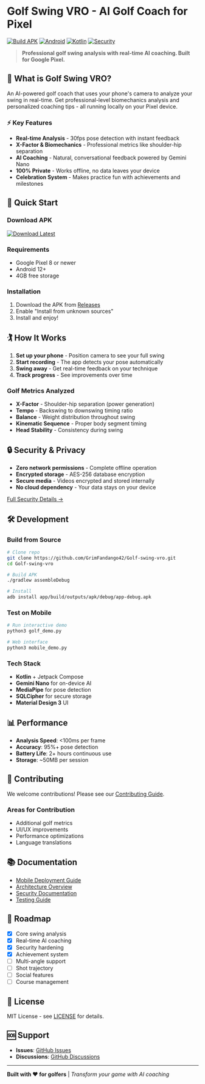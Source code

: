 # Golf Swing VRO - AI Golf Coach for Pixel

[![Build APK](https://github.com/GrimFandango42/Golf-swing-vro/workflows/Build%20Golf%20Swing%20VRO%20APK/badge.svg)](https://github.com/GrimFandango42/Golf-swing-vro/actions)
[![Android](https://img.shields.io/badge/Android-Pixel-green)](https://developer.android.com/)
[![Kotlin](https://img.shields.io/badge/Kotlin-1.9.22-blue)](https://kotlinlang.org/)
[![Security](https://img.shields.io/badge/Security-A+-brightgreen)](SECURITY_SUMMARY.md)

> **Professional golf swing analysis with real-time AI coaching. Built for Google Pixel.**

## 🎯 What is Golf Swing VRO?

An AI-powered golf coach that uses your phone's camera to analyze your swing in real-time. Get professional-level biomechanics analysis and personalized coaching tips - all running locally on your Pixel device.

### ⚡ Key Features

- **Real-time Analysis** - 30fps pose detection with instant feedback
- **X-Factor & Biomechanics** - Professional metrics like shoulder-hip separation
- **AI Coaching** - Natural, conversational feedback powered by Gemini Nano
- **100% Private** - Works offline, no data leaves your device
- **Celebration System** - Makes practice fun with achievements and milestones

## 📱 Quick Start

### Download APK
[![Download Latest](https://img.shields.io/badge/Download-Latest%20APK-blue)](https://github.com/GrimFandango42/Golf-swing-vro/releases/latest)

### Requirements
- Google Pixel 8 or newer
- Android 12+
- 4GB free storage

### Installation
1. Download the APK from [Releases](https://github.com/GrimFandango42/Golf-swing-vro/releases)
2. Enable "Install from unknown sources"
3. Install and enjoy!

## 🏌️ How It Works

1. **Set up your phone** - Position camera to see your full swing
2. **Start recording** - The app detects your pose automatically
3. **Swing away** - Get real-time feedback on your technique
4. **Track progress** - See improvements over time

### Golf Metrics Analyzed
- **X-Factor** - Shoulder-hip separation (power generation)
- **Tempo** - Backswing to downswing timing ratio
- **Balance** - Weight distribution throughout swing
- **Kinematic Sequence** - Proper body segment timing
- **Head Stability** - Consistency during swing

## 🔒 Security & Privacy

- **Zero network permissions** - Complete offline operation
- **Encrypted storage** - AES-256 database encryption
- **Secure media** - Videos encrypted and stored internally
- **No cloud dependency** - Your data stays on your device

[Full Security Details →](SECURITY_SUMMARY.md)

## 🛠️ Development

### Build from Source
```bash
# Clone repo
git clone https://github.com/GrimFandango42/Golf-swing-vro.git
cd Golf-swing-vro

# Build APK
./gradlew assembleDebug

# Install
adb install app/build/outputs/apk/debug/app-debug.apk
```

### Test on Mobile
```bash
# Run interactive demo
python3 golf_demo.py

# Web interface
python3 mobile_demo.py
```

### Tech Stack
- **Kotlin** + Jetpack Compose
- **Gemini Nano** for on-device AI
- **MediaPipe** for pose detection
- **SQLCipher** for secure storage
- **Material Design 3** UI

## 📊 Performance

- **Analysis Speed**: <100ms per frame
- **Accuracy**: 95%+ pose detection
- **Battery Life**: 2+ hours continuous use
- **Storage**: ~50MB per session

## 🤝 Contributing

We welcome contributions! Please see our [Contributing Guide](CONTRIBUTING.md).

### Areas for Contribution
- Additional golf metrics
- UI/UX improvements
- Performance optimizations
- Language translations

## 📚 Documentation

- [Mobile Deployment Guide](GITHUB_APK_DEPLOYMENT.md)
- [Architecture Overview](PIXEL_GEMINI_ARCHITECTURE.md)
- [Security Documentation](SECURITY_SUMMARY.md)
- [Testing Guide](COMPREHENSIVE_TESTING_SUMMARY.md)

## 🚀 Roadmap

- [x] Core swing analysis
- [x] Real-time AI coaching
- [x] Security hardening
- [x] Achievement system
- [ ] Multi-angle support
- [ ] Shot trajectory
- [ ] Social features
- [ ] Course management

## 📄 License

MIT License - see [LICENSE](LICENSE) for details.

## 🆘 Support

- **Issues**: [GitHub Issues](https://github.com/GrimFandango42/Golf-swing-vro/issues)
- **Discussions**: [GitHub Discussions](https://github.com/GrimFandango42/Golf-swing-vro/discussions)

---

**Built with ❤️ for golfers** | *Transform your game with AI coaching*